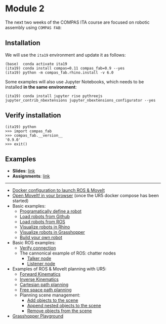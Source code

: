 # Module 2

The next two weeks of the COMPAS ITA course are focused on robotic assembly using `COMPAS FAB`:

## Installation

We will use the `ita19` environment and update it as follows:

    (base)  conda activate ita19
    (ita19) conda install compas=0.11 compas_fab=0.9 --yes
    (ita19) python -m compas_fab.rhino.install -v 6.0

Some examples will also use Jupyter Notebooks, which needs to be installed **in the same environment**:

    (ita19) conda install jupyter rise pythreejs jupyter_contrib_nbextensions jupyter_nbextensions_configurator --yes

## Verify installation

    (ita19) python
    >>> import compas_fab
    >>> compas_fab.__version__
    '0.9.0'
    >>> exit()

## Examples

* **Slides**: [link](https://docs.google.com/presentation/d/1OIU3vCmwe3lkVWpI0JuJJ-GFoOq5HH8ulElPZNS_F2Y/edit?usp=sharing)
* **Assignments**: [link](assignments/README.md)

---

* [Docker configuration to launch ROS & MoveIt](docker-ur5/)
* [Open MoveIt! in your browser](http://localhost:8080/vnc.html?resize=scale&autoconnect=true) (once the UR5 docker compose has been started)
* Basic examples:
  * [Programatically define a robot](examples/01_define_model.py)
  * [Load robots from Github](examples/02_robot_from_github.py)
  * [Load robots from ROS](examples/03_robot_from_ros.py)
  * [Visualize robots in Rhino](examples/04_robot_artist_rhino.py)
  * [Visualize robots in Grasshopper](examples/05_robot_artist_grasshopper.ghx)
  * [Build your own robot](examples/06_build_your_own_robot.py)
* Basic ROS examples:
  * [Verify connection](examples/07_check_connection.py)
  * The cannonical example of ROS: chatter nodes
    * [Talker node](examples/08_ros_hello_world_talker.py)
    * [Listener node](examples/09_ros_hello_world_listener.py)
* Examples of ROS & MoveIt planning with UR5:
  * [Forward Kinematics](examples/10_forward_kinematics_ros_loader.py)
  * [Inverse Kinematics](examples/11_inverse_kinematics_ros_loader.py)
  * [Cartesian path planning](examples/12_plan_cartesian_motion_ros_loader.py)
  * [Free space path planning](examples/13_plan_motion_ros_loader.py)
  * Planning scene management:
    * [Add objects to the scene](examples/14_add_collision_mesh.py)
    * [Append nested objects to the scene](examples/15_append_collision_meshes.py)
    * [Remove objects from the scene](examples/16_remove_collision_mesh.py)
* [Grasshopper Playground](examples/17_robot_playground_ur5.ghx)
